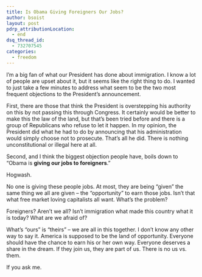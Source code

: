 ```yaml
---
title: Is Obama Giving Foreigners Our Jobs?
author: bsoist
layout: post
pdrp_attributionLocation:
  - end
dsq_thread_id:
  - 732707545
categories:
  - freedom
---
```

I&#8217;m a big fan of what our President has done about immigration. I know a lot of people are upset about it, but it seems like the right thing to do. I wanted to just take a few minutes to address what seem to be the two most frequent objections to the President&#8217;s announcement. 

First, there are those that think the President is overstepping his authority on this by not passing this through Congress. It certainly would be better to make this the law of the land, but that&#8217;s been tried before and there is a group of Republicans who refuse to let it happen. In my opinion, the President did what he had to do by announcing that his administration would simply choose not to prosecute. That&#8217;s all he did. There is nothing unconstitutional or illegal here at all.

Second, and I think the biggest objection people have, boils down to &#8220;Obama is **giving our jobs to foreigners**.&#8221;

Hogwash.

No one is giving these people jobs. At most, they are being &#8220;given&#8221; the same thing we all are given &#8211; the &#8220;opportunity&#8221; to earn those jobs. Isn&#8217;t that what free market loving capitalists all want. What&#8217;s the problem?

Foreigners? Aren&#8217;t we all? Isn&#8217;t immigration what made this country what it is today? What are we afraid of?

What&#8217;s &#8220;ours&#8221; is &#8220;theirs&#8221; &#8211; we are all in this together. I don&#8217;t know any other way to say it. America is supposed to be the land of opportunity. Everyone should have the chance to earn his or her own way. Everyone deserves a share in the dream. If they join us, they are part of us. There is no us vs. them.

If you ask me.
